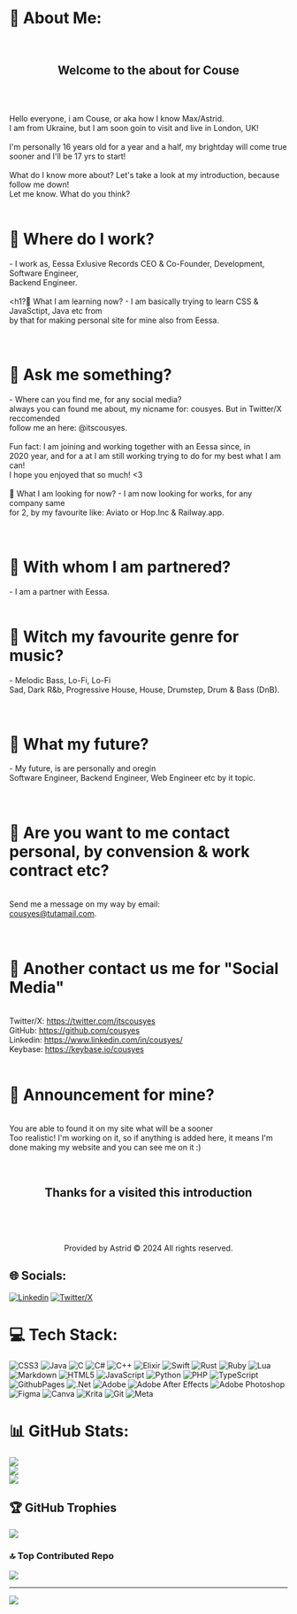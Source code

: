  
# 💫 About Me:
                                             
<br>                                                                                    <h2 style="text-align: center">Welcome to the about for Couse</h2>  </br> 

<br> Hello everyone, i am Couse, or aka how I know Max/Astrid. <br> I am from Ukraine, but I am soon goin to visit and live in London, UK! <br> <br> I'm personally 16 years old for a year and a half, my brightday will come true sooner and I'll be 17 yrs to start! <br> <br> What do I know more about? Let's take a look at my introduction, because follow me down! <br> Let me know. What do you think?  <br> <br> <h1> 🔭 Where do I work? </h1> - I work as, Eessa Exlusive Records CEO & Co-Founder, Development, Software Engineer,<br> Backend Engineer. <br> <br> <h1?🌱 What I am learning now? </h1>- I am basically trying to learn CSS & JavaSctipt, Java etc from <br> by that for making personal site for mine also from Eessa. <br> <br> <br> <h1> 💬 Ask me something? </h1>- Where can you find me, for any social media? <br> always you can found me about, my nicname for: cousyes. But in Twitter/X reccomended <br> follow me an here: @itscousyes. <br> <br> Fun fact: I am joining and working together with an Eessa since, in  <br> 2020 year, and for a at I am still working trying to do for my best what I am can!<br>I hope you enjoyed that so much! <3 <br> <br> <h> 👀 What I am looking for now? </h1> - I am now looking for works, for any company same <br> for 2, by my favourite like: Aviato or Hop.Inc & Railway.app.<br> <br> <br> <h1> 🤝 With whom I am partnered? </h1> - I am a partner with Eessa. <br> <br> <h1> 🤘 Witch my favourite genre for music? </h1> - Melodic Bass, Lo-Fi, Lo-Fi<br>Sad, Dark R&b, Progressive House, House, Drumstep, Drum & Bass (DnB).<br> <br> <br> <h1> 🎹 What my future? </h1> - My future, is are personally and oregin <br> Software Engineer, Backend Engineer, Web Engineer etc by it topic. <br> <br> <br> <h1> 📨 Are you want to me contact personal, by convension & work contract etc? </h1> <br> Send me a message on my way by email: <br> cousyes@tutamail.com.<br> <br> <br> <h1>🔗 Another contact us me for "Social Media" </h1> <br> Twitter/X: https://twitter.com/itscousyes <br> GitHub: https://github.com/cousyes <br> Linkedin: https://www.linkedin.com/in/cousyes/ <br> Keybase: https://keybase.io/cousyes <br ><br> <h1>📢 Announcement for mine? </h1> <br> You are able to found it on my site what will be a sooner <br> Too realistic! I'm working on it, so if anything is added here, it means I'm done making my website and you can see me on it :) <br>             

 <br>                                                                              <h2 style="text-align: center">Thanks for a visited this introduction</h2> </br> 
                                                                                           
 <br>                                                                             <p style="text-align: center">Provided by Astrid ©️ 2024 All rights reserved.</p>


## 🌐 Socials:
[![Linkedin](https://img.shields.io/badge/LinkedIn-%230077B5.svg?logo=linkedin&logoColor=white)](https://www.linkedin.com/in/cousyes/) [![Twitter/X](https://img.shields.io/badge/X-black.svg?logo=X&logoColor=white)](https://twitter.com/itscousyes) 

# 💻 Tech Stack:
![CSS3](https://img.shields.io/badge/css3-%231572B6.svg?style=flat-square&logo=css3&logoColor=white) ![Java](https://img.shields.io/badge/java-%23ED8B00.svg?style=flat-square&logo=openjdk&logoColor=white) ![C](https://img.shields.io/badge/c-%2300599C.svg?style=flat-square&logo=c&logoColor=white) ![C#](https://img.shields.io/badge/c%23-%23239120.svg?style=flat-square&logo=csharp&logoColor=white) ![C++](https://img.shields.io/badge/c++-%2300599C.svg?style=flat-square&logo=c%2B%2B&logoColor=white) ![Elixir](https://img.shields.io/badge/elixir-%234B275F.svg?style=flat-square&logo=elixir&logoColor=white) ![Swift](https://img.shields.io/badge/swift-F54A2A?style=flat-square&logo=swift&logoColor=white) ![Rust](https://img.shields.io/badge/rust-%23000000.svg?style=flat-square&logo=rust&logoColor=white) ![Ruby](https://img.shields.io/badge/ruby-%23CC342D.svg?style=flat-square&logo=ruby&logoColor=white) ![Lua](https://img.shields.io/badge/lua-%232C2D72.svg?style=flat-square&logo=lua&logoColor=white) ![Markdown](https://img.shields.io/badge/markdown-%23000000.svg?style=flat-square&logo=markdown&logoColor=white) ![HTML5](https://img.shields.io/badge/html5-%23E34F26.svg?style=flat-square&logo=html5&logoColor=white) ![JavaScript](https://img.shields.io/badge/javascript-%23323330.svg?style=flat-square&logo=javascript&logoColor=%23F7DF1E) ![Python](https://img.shields.io/badge/python-3670A0?style=flat-square&logo=python&logoColor=ffdd54) ![PHP](https://img.shields.io/badge/php-%23777BB4.svg?style=flat-square&logo=php&logoColor=white) ![TypeScript](https://img.shields.io/badge/typescript-%23007ACC.svg?style=flat-square&logo=typescript&logoColor=white) ![GithubPages](https://img.shields.io/badge/github%20pages-121013?style=flat-square&logo=github&logoColor=white) ![.Net](https://img.shields.io/badge/.NET-5C2D91?style=flat-square&logo=.net&logoColor=white) ![Adobe](https://img.shields.io/badge/adobe-%23FF0000.svg?style=flat-square&logo=adobe&logoColor=white) ![Adobe After Effects](https://img.shields.io/badge/Adobe%20After%20Effects-9999FF.svg?style=flat-square&logo=Adobe%20After%20Effects&logoColor=white) ![Adobe Photoshop](https://img.shields.io/badge/adobe%20photoshop-%2331A8FF.svg?style=flat-square&logo=adobe%20photoshop&logoColor=white) ![Figma](https://img.shields.io/badge/figma-%23F24E1E.svg?style=flat-square&logo=figma&logoColor=white) ![Canva](https://img.shields.io/badge/Canva-%2300C4CC.svg?style=flat-square&logo=Canva&logoColor=white) ![Krita](https://img.shields.io/badge/Krita-203759?style=flat-square&logo=krita&logoColor=EEF37B) ![Git](https://img.shields.io/badge/git-%23F05033.svg?style=flat-square&logo=git&logoColor=white) ![Meta](https://img.shields.io/badge/Meta-%230467DF.svg?style=flat-square&logo=Meta&logoColor=white)
# 📊 GitHub Stats:
![](https://github-readme-stats.vercel.app/api?username=cousyes&theme=dark&hide_border=false&include_all_commits=true&count_private=true)<br/>
![](https://github-readme-streak-stats.herokuapp.com/?user=cousyes&theme=dark&hide_border=false)<br/>
![](https://github-readme-stats.vercel.app/api/top-langs/?username=cousyes&theme=dark&hide_border=false&include_all_commits=true&count_private=true&layout=compact)

## 🏆 GitHub Trophies
![](https://github-profile-trophy.vercel.app/?username=cousyes&theme=radical&no-frame=false&no-bg=false&margin-w=4)

### 🔝 Top Contributed Repo
![](https://github-contributor-stats.vercel.app/api?username=cousyes&limit=5&theme=merko&combine_all_yearly_contributions=true)

---
[![](https://visitcount.itsvg.in/api?id=cousyes&icon=0&color=6)](https://visitcount.itsvg.in)

<!-- Proudly created with GPRM ( https://gprm.itsvg.in ) -->
